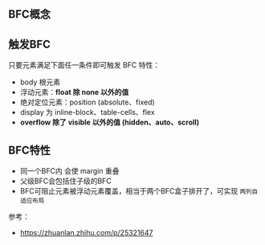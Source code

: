 ## BFC概念



## 触发BFC

只要元素满足下面任一条件即可触发 BFC 特性：

- body 根元素
- 浮动元素：**float 除 none 以外的值**
- 绝对定位元素：position (absolute、fixed)
- display 为 inline-block、table-cells、flex
- **overflow 除了 visible 以外的值 (hidden、auto、scroll)**



## BFC特性

- 同一个BFC内 会使 margin 重叠
- 父级BFC会包括住子级的BFC
- BFC可阻止元素被浮动元素覆盖，相当于两个BFC盒子排开了，可实现 `两列自适应布局`

参考：

- https://zhuanlan.zhihu.com/p/25321647